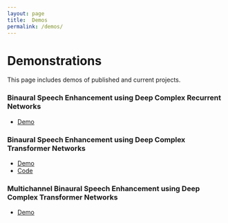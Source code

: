 ```yaml
---
layout: page
title:  Demos
permalink: /demos/
---
```


# Demonstrations
This page includes demos of published and current projects.

### Binaural Speech Enhancement using Deep Complex Recurrent Networks
- [Demo](https://vikastokala.github.io/bccrn/) 

### Binaural Speech Enhancement using Deep Complex Transformer Networks
- [Demo](https://vikastokala.github.io/bse_dcctn/) 
- [Code](https://github.com/VikasTokala/BCCTN)

### Multichannel Binaural Speech Enhancement using Deep Complex Transformer Networks
- [Demo](https://vikastokala.github.io/mbcctn/)